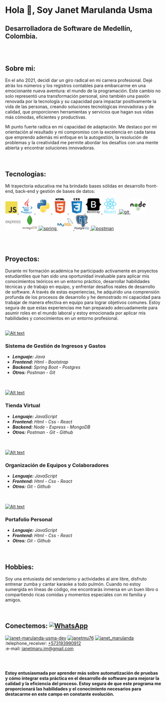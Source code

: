 # Hola 👋, Soy Janet Marulanda Usma
## Desarrolladora de Software de Medellín, Colombia. <br><br><br> 


## Sobre mi:

En el año 2021, decidí dar un giro radical en mi carrera profesional. Dejé atrás los números y los registros contables para embarcarme en una emocionante nueva aventura: el mundo de la programación. Este cambio no solo representó una transformación personal, sino también una pasión renovada por la tecnología y su capacidad para impactar positivamente la vida de las personas, creando soluciones tecnológicas innovadoras y de calidad, que proporcionen herramientas y servicios que hagan sus vidas más cómodas, eficientes y productivas.

Mi punto fuerte radica en mi capacidad de adaptación. Me destaco por mi orientación al resultado y mi compromiso con la excelencia en cada tarea que emprendo además mi enfoque en la autogestión, la resolución de problemas y la creatividad me permite abordar los desafíos con una mente abierta y encontrar soluciones innovadoras.<br><br><br>


## Tecnologías:

Mi trayectoria educativa me ha brindado bases sólidas en desarrollo front-end, back-end y gestión de bases de datos:

<p> 
  <a href="https://developer.mozilla.org/en-US/docs/Web/JavaScript" target="_blank" rel="noreferrer"> <img src="https://raw.githubusercontent.com/devicons/devicon/master/icons/javascript/javascript-original.svg" alt="javascript" width="40" height="40"/> </a>  
  <a href="https://www.java.com" target="_blank" rel="noreferrer"> <img src="https://raw.githubusercontent.com/devicons/devicon/master/icons/java/java-original.svg" alt="java" width="50" height="50"/> </a>  
  <a href="https://www.python.org" target="_blank" rel="noreferrer"> <img src="https://raw.githubusercontent.com/devicons/devicon/master/icons/python/python-original.svg" alt="python" width="50" height="50"/><a href="https://www.w3.org/html/" target="_blank" rel="noreferrer"> <img src="https://raw.githubusercontent.com/devicons/devicon/master/icons/html5/html5-original-wordmark.svg" alt="html5" width="50" height="50"/> </a>  
  <a href="https://www.w3schools.com/css/" target="_blank" rel="noreferrer"> <img src="https://raw.githubusercontent.com/devicons/devicon/master/icons/css3/css3-original-wordmark.svg" alt="css3" width="50" height="50"/> </a> 
  <a href="https://getbootstrap.com" target="_blank" rel="noreferrer"> <img src="https://raw.githubusercontent.com/devicons/devicon/master/icons/bootstrap/bootstrap-plain-wordmark.svg" alt="bootstrap" width="50" height="50"/> </a> 
  <a href="https://reactjs.org/" target="_blank" rel="noreferrer"> <img src="https://raw.githubusercontent.com/devicons/devicon/master/icons/react/react-original-wordmark.svg" alt="react" width="50" height="50"/> </a> 
  <a href="https://git-scm.com/" target="_blank" rel="noreferrer"> <img src="https://www.vectorlogo.zone/logos/git-scm/git-scm-icon.svg" alt="git" width="40" height="40"/> </a> 
  <a href="https://nodejs.org" target="_blank" rel="noreferrer"> <img src="https://raw.githubusercontent.com/devicons/devicon/master/icons/nodejs/nodejs-original-wordmark.svg" alt="nodejs" width="50" height="50"/> </a> 
  <a href="https://expressjs.com" target="_blank" rel="noreferrer"> <img src="https://raw.githubusercontent.com/devicons/devicon/master/icons/express/express-original-wordmark.svg" alt="express" width="50" height="50"/></a>   
  <a href="https://www.mongodb.com/" target="_blank" rel="noreferrer"> <img src="https://raw.githubusercontent.com/devicons/devicon/master/icons/mongodb/mongodb-original-wordmark.svg" alt="mongodb" width="50" height="50"/> </a> 
  <a href="https://spring.io/" target="_blank" rel="noreferrer"> <img src="https://www.vectorlogo.zone/logos/springio/springio-icon.svg" alt="spring" width="40" height="40"/> </a> 
  <a href="https://www.mysql.com/" target="_blank" rel="noreferrer"> <img src="https://raw.githubusercontent.com/devicons/devicon/master/icons/mysql/mysql-original-wordmark.svg" alt="mysql" width="50" height="50"/> </a> 
  <a href="https://www.postgresql.org" target="_blank" rel="noreferrer"> <img src="https://raw.githubusercontent.com/devicons/devicon/master/icons/postgresql/postgresql-original-wordmark.svg" alt="postgresql" width="50" height="50"/> </a> 
  <a href="https://postman.com" target="_blank" rel="noreferrer"> <img src="https://www.vectorlogo.zone/logos/getpostman/getpostman-icon.svg" alt="postman" width="40" height="40"/> </a> 
</p> <br><br>

## Proyectos:

Durante mi formación académica he participado activamente en proyectos estudiantiles que han sido una oportunidad invaluable para aplicar mis conocimientos teóricos en un entorno práctico, desarrollar habilidades técnicas y de trabajo en equipo, y enfrentar desafíos reales de desarrollo de software. A través de estas experiencias, he adquirido una comprensión profunda de los procesos de desarrollo y he demostrado mi capacidad para trabajar de manera efectiva en equipo para lograr objetivos comunes. Estoy segura de que estas experiencias me han preparado adecuadamente para asumir roles en el mundo laboral y estoy emocionada por aplicar mis habilidades y conocimientos en un entorno profesional. <br><br>


[![Alt text](https://img.youtube.com/vi/n4saBrxfiOE/0.jpg)](https://www.youtube.com/watch?v=n4saBrxfiOE)  
### Sistema de Gestión de Ingresos y Gastos <br>
* ***Lenguaje:*** *Java*  
* ***Frontend:*** *Html - Bootstrap*  
* ***Backend:*** *Spring Boot - Postgres*  
* ***Otros:*** *Postman - Git* <br><br><br> 

 
[![Alt text](https://img.youtube.com/vi/7MG2gOEZmHI/0.jpg)](https://www.youtube.com/watch?v=7MG2gOEZmHI)  
### Tienda Virtual <br>
* ***Lenguaje:*** *JavaScript*  
* ***Frontend:*** *Html - Css - React*  
* ***Backend:*** *Node - Express - MongoDB*  
* ***Otros:*** *Postman - Git - Github* <br><br><br> 

 
[![Alt text](https://img.youtube.com/vi/Ya1xwSibBi8/0.jpg)](https://www.youtube.com/watch?v=Ya1xwSibBi8)  
### Organización de Equipos y Colaboradores <br>
* ***Lenguaje:*** *JavaScript*  
* ***Frontend:*** *Html - Css - React*  
* ***Otros:*** *Git - Github* <br><br><br>  

 
[![Alt text](https://img.youtube.com/vi/Vpt-XFSh_Yo/0.jpg)](https://www.youtube.com/watch?v=Vpt-XFSh_Yo)  
### Portafolio Personal <br>
* ***Lenguaje:*** *JavaScript*  
* ***Frontend:*** *Html - Css - React*  
* ***Otros:*** *Git - Github* <br><br><br>

## Hobbies:  

Soy una entusiasta del senderismo y actividades al aire libre, disfruto entrenar zumba y cantar karaoke a todo pulmón. Cuando no estoy sumergida en líneas de código, me encontrarás inmersa en un buen libro o compartiendo ricas comidas y momentos especiales con mi familia y amigos. <br><br><br>


## Conectemos: <a href="https://api.whatsapp.com/send?phone=+573015723929&text=Hola%20Janet,%20vengo%20de%20tu%20perfil%20de%20GITHUB" target="_blank" rel="noopener noreferrer"><img src="https://github.com/janetmu/resume/assets/110951352/950e567c-b87e-4650-8f4d-fb230ca3a11f" alt="WhatsApp"></a> 

<p>
  <a href="https://linkedin.com/in/janet-marulanda-usma-dev" target="blank"><img src="https://raw.githubusercontent.com/rahuldkjain/github-profile-readme-generator/master/src/images/icons/Social/linked-in-alt.svg" alt="janet-marulanda-usma-dev" height="30" width="40" /></a>
<a href="https://fb.com/janetmu76" target="blank"><img src="https://raw.githubusercontent.com/rahuldkjain/github-profile-readme-generator/master/src/images/icons/Social/facebook.svg" alt="janetmu76" height="30" width="40" /></a>
<a href="https://instagram.com/janet_marulanda" target="blank"><img src="https://raw.githubusercontent.com/rahuldkjain/github-profile-readme-generator/master/src/images/icons/Social/instagram.svg" alt="janet_marulanda" height="30" width="40" /></a> <br>
:telephone_receiver: <a href="tel:+573193990912">+573193990912</a> <br>  
:e-mail: <a href="mailto:janetmaru.jm@gmail.com">janetmaru.jm@gmail.com</a>  
</p> <br><br>

**Estoy entusiasmada por aprender más sobre automatización de pruebas y cómo integrar esta práctica en el desarrollo de software para mejorar la calidad y la eficiencia del proceso. Estoy segura de que este programa me proporcionará las habilidades y el conocimiento necesarios para destacarme en este campo en constante evolución.** 



